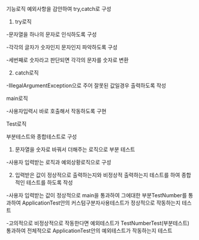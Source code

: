 기능로직
예외사항을 감안하여 try,catch로 구성
1. try로직

-문자열을 하나의 문자로 인식하도록 구성

-각각의 글자가 숫자인지 문자인지 파악하도록 구성

-세번째로 숫자라고 판단되면 각각의 문자를 숫자로 변환

2. catch로직 

-IllegalArgumentException으로 주어 잘못된 값일경우 출력하도록 작성

main로직 

-사용자입력시 바로 호출해서 작동하도록 구현

Test로직

부분테스트와 종합테스트로 구성
1. 문자열을 숫자로 바꿔서 더해주는 로직으로 부분 테스트

-사용자 입력받는 로직과 예외상황로직으로 구성

2. 입력받은 값이 정상적으로 출력하는지와 비정상적 출력하는지 테스트를 하여 종합적인 테스트를 하도록 작성

-사용자 입력받는 값이 정상적으로 main을 통과하여 그에대한 부분TestNumber를 통과하여 ApplicationTest안의 커스텀구분자사용테스트가 정상적으로 
작동하는지 테스트

-고의적으로 비정상적으로 작동한다면 예외테스트가 TestNumberTest(부분테스트) 통과하여 전체적으로 ApplicationTest안의 예외테스트가 작동하는지 테스트
